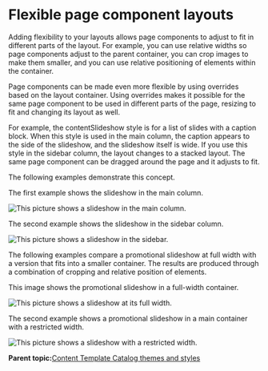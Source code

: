 # Flexible page component layouts

Adding flexibility to your layouts allows page components to adjust to fit in different parts of the layout. For example, you can use relative widths so page components adjust to the parent container, you can crop images to make them smaller, and you can use relative positioning of elements within the container.

Page components can be made even more flexible by using overrides based on the layout container. Using overrides makes it possible for the same page component to be used in different parts of the page, resizing to fit and changing its layout as well.

For example, the contentSlideshow style is for a list of slides with a caption block. When this style is used in the main column, the caption appears to the side of the slideshow, and the slideshow itself is wide. If you use this style in the sidebar column, the layout changes to a stacked layout. The same page component can be dragged around the page and it adjusts to fit.

The following examples demonstrate this concept.

The first example shows the slideshow in the main column.

![This picture shows a slideshow in the main column.](../images/SlideshowMainjpg_small.jpg)

The second example shows the slideshow in the sidebar column.

![This picture shows a slideshow in the sidebar.](../images/SlideshowSidebar_small.jpg)

The following examples compare a promotional slideshow at full width with a version that fits into a smaller container. The results are produced through a combination of cropping and relative position of elements.

This image shows the promotional slideshow in a full-width container.

![This picture shows a slideshow at its full width.](../images/SlideshowExample1_small.jpg)

The second example shows a promotional slideshow in a main container with a restricted width.

![This picture shows a slideshow with a restricted width.](../images/PromoSlideshowSmall_small.jpg)

**Parent topic:**[Content Template Catalog themes and styles](../ctc/ctc_arch_css.md)

